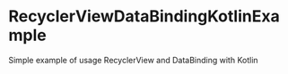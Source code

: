 # RecyclerViewDataBindingKotlinExample
Simple example of usage RecyclerView and DataBinding with Kotlin
